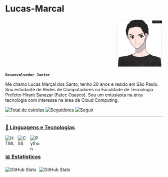 # Lucas-Marcal
</p>
<p align="right">
  <img src="https://github.com/Marcal21/Lucas-Marcal/raw/main/assets/ezgif.com-animated-gif-maker.gif" width="150">
</p>

**`Desenvolvedor Junior`**

Me chamo Lucas Marçal dos Santo, tenho 20 anos e resido em São Paulo. Sou estudante de Redes de Computadores na Faculdade de Tecnologia Prefeito Hirant Sanazar (Fatec Osasco). Sou um entusiasta na área tecnologia com interesse na área de Cloud Computing.
    </p>
    </a> 
    <a href="https://github.com/Marcal21?tab=repositories&sort=stargazers">
        <img 
            alt="Total de estrelas" 
            title="Total de estrelas GitHub" 
            src="https://custom-icon-badges.demolab.com/github/stars/Marcal21?color=55960c&style=for-the-badge&labelColor=488207&logo=star&label=estrelas"
        />
    </a>
    <a href="https://github.com/Marcal21?tab=followers">
        <img 
            alt="Seguidores" 
            title="Me siga no GitHub" 
            src="https://custom-icon-badges.demolab.com/github/followers/Marcal21?color=236ad3&labelColor=1155ba&style=for-the-badge&logo=github&label=Seguidores&logoColor=white"
        />
    </a>
      <a href="www.linkedin.com/in/lucas-marcal">
        <img 
            alt="Seguir" 
            title="Meu Perfil no Linkedin" 
            src="https://img.shields.io/badge/LinkedIn-0077B5?style=for-the-badge&logo=linkedin&logoColor=white"
        />
</p>

---

### 🤖 Linguagens e Tecnologias

<img 
    align="left" 
    alt="HTML"
    title="HTML" 
    width="30px" 
    style="padding-right: 10px;" 
    src="https://cdn.jsdelivr.net/gh/devicons/devicon@latest/icons/html5/html5-original.svg" 
/>
<img 
    align="left" 
    alt="CSS" 
    title="CSS"
    width="30px" 
    style="padding-right: 10px;" 
    src="https://cdn.jsdelivr.net/gh/devicons/devicon@latest/icons/css3/css3-original.svg" 
/>
<img 
    align="left" 
    alt="Python" 
    title="Python"
    width="30px" 
    style="padding-right: 10px;" 
    src="https://cdn.jsdelivr.net/gh/devicons/devicon@latest/icons/python/python-original.svg" 
/>
<br/>
<br/>

### 📊 Estatísticas

<p>
  <img 
    align="left" 
    alt="GitHub Stats" 
    height="200" 
    style="padding-right: 10px;" 
    src="https://github-readme-stats.vercel.app/api?username=Marcal21&show_icons=true&theme=tokyonight&include_all_commits=true&locale=pt-br" 
  />

<img 
      align="left" 
      alt="GitHub Stats" 
      height="200" 
      src="https://github-readme-stats.vercel.app/api/top-langs/?username=Marcal21&theme=tokyonight&layout=compact&custom_title=Tecnologias&langs_count=9" 
  />

</p>
 
